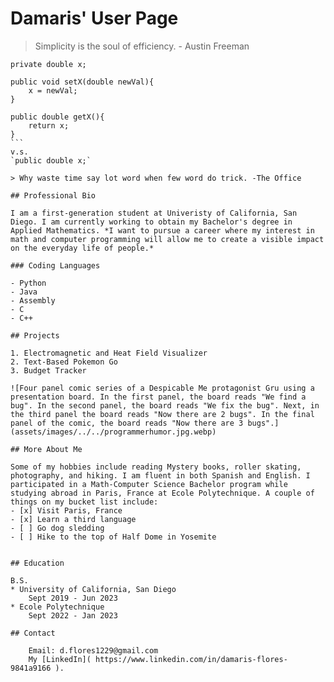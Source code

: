# Damaris' User Page


>Simplicity is the soul of efficiency. - Austin Freeman

````
private double x;

public void setX(double newVal){
    x = newVal;
}

public double getX(){
    return x;
}
```
v.s.
`public double x;`

> Why waste time say lot word when few word do trick. -The Office

## Professional Bio

I am a first-generation student at Univeristy of California, San Diego. I am currently working to obtain my Bachelor's degree in Applied Mathematics. *I want to pursue a career where my interest in math and computer programming will allow me to create a visible impact on the everyday life of people.*

### Coding Languages

- Python
- Java
- Assembly
- C
- C++

## Projects

1. Electromagnetic and Heat Field Visualizer
2. Text-Based Pokemon Go
3. Budget Tracker

![Four panel comic series of a Despicable Me protagonist Gru using a presentation board. In the first panel, the board reads "We find a bug". In the second panel, the board reads "We fix the bug". Next, in the third panel the board reads "Now there are 2 bugs". In the final panel of the comic, the board reads "Now there are 3 bugs".](assets/images/../../programmerhumor.jpg.webp)

## More About Me

Some of my hobbies include reading Mystery books, roller skating, photography, and hiking. I am fluent in both Spanish and English. I participated in a Math-Computer Science Bachelor program while studying abroad in Paris, France at Ecole Polytechnique. A couple of things on my bucket list include:
- [x] Visit Paris, France
- [x] Learn a third language
- [ ] Go dog sledding
- [ ] Hike to the top of Half Dome in Yosemite


## Education

B.S.
* University of California, San Diego
    Sept 2019 - Jun 2023
* Ecole Polytechnique
    Sept 2022 - Jan 2023

## Contact

    Email: d.flores1229@gmail.com
    My [LinkedIn]( https://www.linkedin.com/in/damaris-flores-9841a9166 ).
